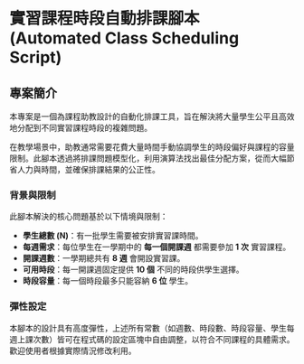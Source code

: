 # 實習課程時段自動排課腳本 (Automated Class Scheduling Script)

## 專案簡介

本專案是一個為課程助教設計的自動化排課工具，旨在解決將大量學生公平且高效地分配到不同實習課程時段的複雜問題。

在教學場景中，助教通常需要花費大量時間手動協調學生的時段偏好與課程的容量限制。此腳本透過將排課問題模型化，利用演算法找出最佳分配方案，從而大幅節省人力與時間，並確保排課結果的公正性。

### 背景與限制

此腳本解決的核心問題基於以下情境與限制：

* **學生總數 (N)**：有一批學生需要被安排實習課時間。
* **每週需求**：每位學生在一學期中的 **每一個開課週** 都需要參加 **1 次** 實習課程。
* **開課週數**：一學期總共有 **8 週** 會開設實習課。
* **可用時段**：每一開課週固定提供 **10 個** 不同的時段供學生選擇。
* **時段容量**：每一個時段最多只能容納 **6 位** 學生。

### 彈性設定

本腳本的設計具有高度彈性，上述所有常數（如週數、時段數、時段容量、學生每週上課次數）皆可在程式碼的設定區塊中自由調整，以符合不同課程的具體需求。歡迎使用者根據實際情況修改利用。